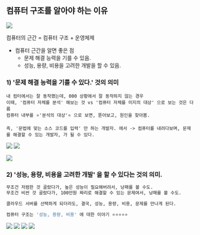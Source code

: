 ## 컴퓨터 구조를 알아야 하는 이유 


![](https://i.imgur.com/BlVY5hV.png)

컴퓨터의 근간 = 컴퓨터 구조 + 운영체제 


- 컴퓨터 근간을 알면 좋은 점 
	- 문제 해결 능력을 기를 수 있음.
	- 성능, 용량, 비용을 고려한 개발을 할 수 있음. 


### 1) '문제 해결 능력을 기를 수 있다.' 것의 의미 
```
내 컴터에서는 잘 동작했는데, 000 상황에서 잘 동작하지 않는 경우
이때, '컴퓨터 자체를 분석' 해보는 것 vs '컴퓨터 자체를 미지의 대상' 으로 보는 것은 다름
컴퓨터 내부를 ⭐'분석의 대상'⭐ 으로 보면, 뜯어보고, 원인을 찾아봄. 

즉, '문법에 맞는 소스 코드를 입력' 만 하는 개발자. 에서 -> 컴퓨터를 내려다보며, 문제를 해결할 수 있는 개발자, 가 될 수 있다. 
```
![](https://i.imgur.com/oARxwN4.png)
![](https://i.imgur.com/WthD65k.png)

![](https://i.imgur.com/5A92qV5.png)



### 2) '성능, 용량, 비용을 고려한 개발' 을 할 수 있다는 것의 의미. 
``` bash
무조건 저렴한 것 골랐다가, 높은 성능이 필요해버려서, 낭패를 볼 수도. 
무조건 비싼 것 골랐다가, 100만원 짜리로 해결할 수 있는 문제여서, 낭패를 볼 수도. 

클라우드 서버를 선택하게 되더라도, 결국, 성능, 용량, 비용, 문제를 만나게 된다. 

컴퓨터 구조는 '성능, 용량, 비용' 에 대한 이야기 ⭐⭐⭐⭐⭐ 
```
![](https://i.imgur.com/5OJslRl.png)
![](https://i.imgur.com/1qksSPH.png)
![](https://i.imgur.com/eWgIi2M.png)
![](https://i.imgur.com/UchU7lq.png)
